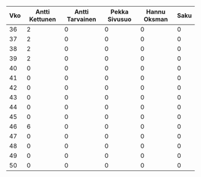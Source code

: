 Vko | Antti Kettunen | Antti Tarvainen | Pekka Sivusuo | Hannu Oksman | Saku
----| -------------- | --------------- | ------------- | ------------ |-----
36  |        2       |        0        |        0      |       0      |   0
37  |        2       |        0        |        0      |       0      |   0
38  |        2       |        0        |        0      |       0      |   0
39  |        2       |        0        |        0      |       0      |   0
40  |        0       |        0        |        0      |       0      |   0
41  |        0       |        0        |        0      |       0      |   0
42  |        0       |        0        |        0      |       0      |   0
43  |        0       |        0        |        0      |       0      |   0
44  |        0       |        0        |        0      |       0      |   0
45  |        0       |        0        |        0      |       0      |   0
46  |        6       |        0        |        0      |       0      |   0
47  |        0       |        0        |        0      |       0      |   0
48  |        0       |        0        |        0      |       0      |   0
49  |        0       |        0        |        0      |       0      |   0
50  |        0       |        0        |        0      |       0      |   0
